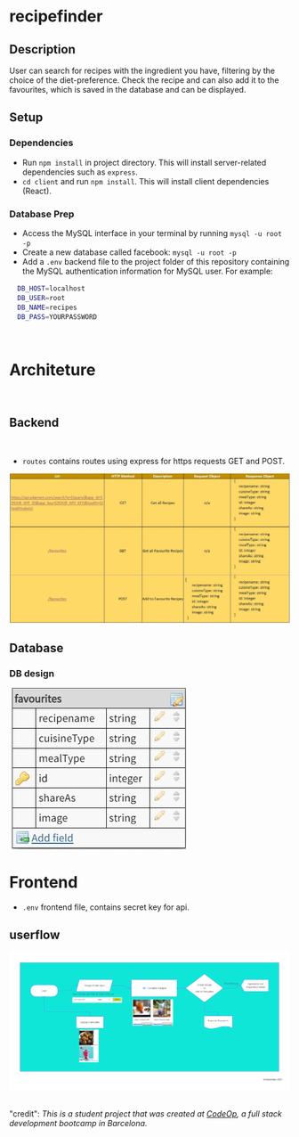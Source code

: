 # recipefinder
## Description
User can search for recipes with the ingredient you have, filtering by the choice of the diet-preference. Check the recipe and  can also add it to the favourites, which is saved in the database and can be displayed.

## Setup

### Dependencies

- Run `npm install` in project directory. This will install server-related dependencies such as `express`.
- `cd client` and run `npm install`. This will install client dependencies (React).

### Database Prep

- Access the MySQL interface in your terminal by running `mysql -u root -p`
- Create a new database called facebook: `mysql -u root -p`
- Add a `.env` backend file to the project folder of this repository containing the MySQL authentication information for MySQL user. For example:

```bash
  DB_HOST=localhost
  DB_USER=root
  DB_NAME=recipes
  DB_PASS=YOURPASSWORD
```


​
# Architeture
​
## Backend
​
- `routes` contains routes using express for https requests GET and POST.

![Backend](/pictures/api.jpg)



## Database
### DB design
​
![database.jpg](/pictures/database.jpg)
​
# Frontend

- `.env` frontend file, contains secret key for api.

## userflow
![User_Flow.png](/pictures/User_Flow.png)
​
​


"credit": 
   _This is a student project that was created at [CodeOp](http://codeop.tech), a full stack development bootcamp in Barcelona._

